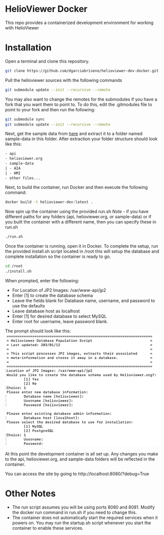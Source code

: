 # HelioViewer Docker
This repo provides a containerized development environment for working with HelioViewer

# Installation
Open a terminal and clone this repository.
```bash
git clone https://github.com/dgarciabriseno/helioviewer-dev-docker.git
```

Pull the helioviewer sources with the following commands
```bash
git submodule update --init --recursive --remote
```

You may also want to change the remotes for the submodules if you have a fork that
you want them to point to. To do this, edit the .gitmodules file to point to your fork
and then run the following:
```bash
git submodule sync
git submodule update --init --recursive --remote
```

Next, get the sample data from [here](http://helioviewer.org/jp2/archives/sample-data.tgz)
and extract it to a folder named sample-data in this folder. After extraction
your folder structure should look like this:
```
- api
- helioviewer.org
- sample-data
| - AIA
| - HMI
- other files...
```

Next, to build the container, run Docker and then execute the following command:
```bash
docker build -t helioviewer-dev:latest .
```

Now spin up the container using the provided run.sh
*Note* - if you have different paths for any folders (api, helioviewer.org, or sample-data)
or if you built the container with a different name, then you can specify these in run.sh
```bash
./run.sh
```

Once the container is running, open it in Docker. To complete the setup,
run the provided install.sh script located in /root this will setup the database
and complete installation so the container is ready to go.
```bash
cd /root
./install.sh
```

When prompted, enter the following:
- For Location of JP2 Images: /var/www-api/jp2
- Enter [1] to create the database schema
- Leave the fields blank for Database name, username, and password to use the defaults
- Leave database host as localhost
- Enter [1] for desired database to select MySQL
- Enter root for username, leave password blank.

The prompt should look like this:
![Prompt example](images/install_prompt.png)

At this point the development container is all set up.
Any changes you make to the api, helioviewer.org, and sample-data folders
will be reflected in the container.

You can access the site by going to http://localhost:8080/?debug=True

# Other Notes
- The run script assumes you will be using ports 8080 and 8081. Modify the docker run command in
  run.sh if you need to change this.
- The container does not automatically start the required services when it powers on. You may
  run the startup.sh script whenever you start the container to enable these services.